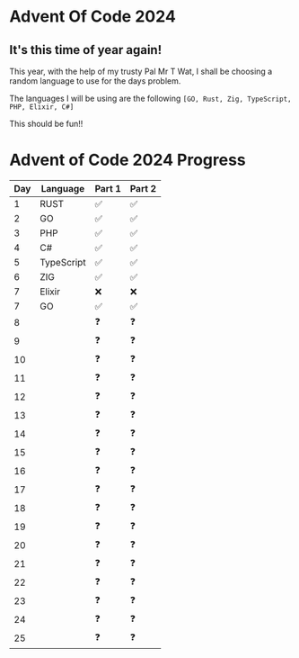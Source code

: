 # Advent Of Code 2024

## It's this time of year again!

This year, with the help of my trusty Pal Mr T Wat, I shall be choosing a random language to use for the days problem.

The languages I will be using are the following `[GO, Rust, Zig, TypeScript, PHP, Elixir, C#]`

This should be fun!!


# Advent of Code 2024 Progress

| Day | Language | Part 1 | Part 2 |
|-----|----------|--------|--------|
| 1   |   RUST   |   ✅   |   ✅   |
| 2   |    GO    |   ✅   |   ✅   |
| 3   |   PHP    |   ✅   |   ✅   |
| 4   |    C#    |   ✅   |   ✅   |
| 5   |TypeScript|   ✅   |   ✅   |
| 6   |    ZIG   |   ✅   |   ✅   |
| 7   |  Elixir  |   ❌   |   ❌   |
| 7   |    GO    |   ✅   |   ✅   |
| 8   |          |   ❓   |   ❓   |
| 9   |          |   ❓   |   ❓   |
| 10  |          |   ❓   |   ❓   |
| 11  |          |   ❓   |   ❓   |
| 12  |          |   ❓   |   ❓   |
| 13  |          |   ❓   |   ❓   |
| 14  |          |   ❓   |   ❓   |
| 15  |          |   ❓   |   ❓   |
| 16  |          |   ❓   |   ❓   |
| 17  |          |   ❓   |   ❓   |
| 18  |          |   ❓   |   ❓   |
| 19  |          |   ❓   |   ❓   |
| 20  |          |   ❓   |   ❓   |
| 21  |          |   ❓   |   ❓   |
| 22  |          |   ❓   |   ❓   |
| 23  |          |   ❓   |   ❓   |
| 24  |          |   ❓   |   ❓   |
| 25  |          |   ❓   |   ❓   |
